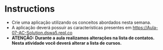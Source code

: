 # Instructions  

- Crie uma aplicação utilizando os conceitos abordados nesta semana.
- A aplicação deverá possuir as características presentes em https://Aula-07-AC-Solution.dswa5.repl.co
- **ATENÇÂO: Durante a aula realizamos alterações na lista de contatos. Nesta atividade você deverá alterar a lista de cursos.**